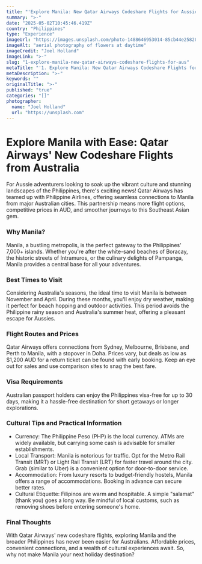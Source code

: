 ```yaml
---
title: "'Explore Manila: New Qatar Airways Codeshare Flights for Aussies'"
summary: ">-"
date: "2025-05-02T10:45:46.419Z"
country: "Philippines"
type: "Experience"
imageUrl: "https://images.unsplash.com/photo-1488646953014-85cb44e25828?q=80&w=1935&auto=format&fit=crop&ixlib=rb-4.0.3&ixid=M3wxMjA3fDB8MHxwaG90by1wYWdlfHx8fGVufDB8fHx8fA%3D%3D"
imageAlt: "aerial photography of flowers at daytime"
imageCredit: "Joel Holland"
imageLink: ">-"
slug: "1-explore-manila-new-qatar-airways-codeshare-flights-for-aus"
metaTitle: "'1. Explore Manila: New Qatar Airways Codeshare Flights for Aussies'"
metaDescription: ">-"
keywords: ""
originalTitle: ">-"
published: "true"
categories: "[]"
photographer:
  name: "Joel Holland"
  url: "https://unsplash.com"
---
```




# Explore Manila with Ease: Qatar Airways' New Codeshare Flights from Australia

For Aussie adventurers looking to soak up the vibrant culture and stunning landscapes of the Philippines, there's exciting news! Qatar Airways has teamed up with Philippine Airlines, offering seamless connections to Manila from major Australian cities. This partnership means more flight options, competitive prices in AUD, and smoother journeys to this Southeast Asian gem.

### Why Manila?

Manila, a bustling metropolis, is the perfect gateway to the Philippines' 7,000+ islands. Whether you're after the white-sand beaches of Boracay, the historic streets of Intramuros, or the culinary delights of Pampanga, Manila provides a central base for all your adventures.

### Best Times to Visit

Considering Australia's seasons, the ideal time to visit Manila is between November and April. During these months, you'll enjoy dry weather, making it perfect for beach hopping and outdoor activities. This period avoids the Philippine rainy season and Australia's summer heat, offering a pleasant escape for Aussies.

### Flight Routes and Prices

Qatar Airways offers connections from Sydney, Melbourne, Brisbane, and Perth to Manila, with a stopover in Doha. Prices vary, but deals as low as $1,200 AUD for a return ticket can be found with early booking. Keep an eye out for sales and use comparison sites to snag the best fare.

### Visa Requirements

Australian passport holders can enjoy the Philippines visa-free for up to 30 days, making it a hassle-free destination for short getaways or longer explorations.

### Cultural Tips and Practical Information

- Currency: The Philippine Peso (PHP) is the local currency. ATMs are widely available, but carrying some cash is advisable for smaller establishments.
- Local Transport: Manila is notorious for traffic. Opt for the Metro Rail Transit (MRT) or Light Rail Transit (LRT) for faster travel around the city. Grab (similar to Uber) is a convenient option for door-to-door service.
- Accommodation: From luxury resorts to budget-friendly hostels, Manila offers a range of accommodations. Booking in advance can secure better rates.
- Cultural Etiquette: Filipinos are warm and hospitable. A simple "salamat" (thank you) goes a long way. Be mindful of local customs, such as removing shoes before entering someone's home.

### Final Thoughts

With Qatar Airways' new codeshare flights, exploring Manila and the broader Philippines has never been easier for Australians. Affordable prices, convenient connections, and a wealth of cultural experiences await. So, why not make Manila your next holiday destination?
